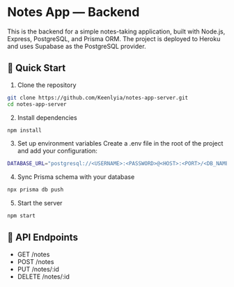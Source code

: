 # Notes App — Backend
This is the backend for a simple notes-taking application, built with Node.js, Express, PostgreSQL, and Prisma ORM. The project is deployed to Heroku and uses Supabase as the PostgreSQL provider.

## 🚀 Quick Start
1. Clone the repository
```bash
git clone https://github.com/Keenlyia/notes-app-server.git
cd notes-app-server
```
2. Install dependencies
```bash
npm install
```
3. Set up environment variables
Create a .env file in the root of the project and add your configuration:
```bash
DATABASE_URL="postgresql://<USERNAME>:<PASSWORD>@<HOST>:<PORT>/<DB_NAME>?pgbouncer=true"
```
4. Sync Prisma schema with your database
```bash
npx prisma db push
```
5. Start the server
```bash
npm start
```
## 📁 API Endpoints
- GET /notes
- POST /notes
- PUT /notes/:id
- DELETE /notes/:id
